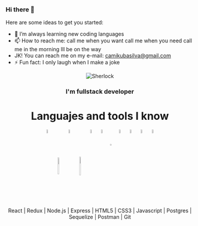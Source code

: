 ### Hi there 👋

Here are some ideas to get you started:

- 🌱 I’m always learning new coding languages 
- 📫 How to reach me: call me when you want call me when you need call me in the morning Ill be on the way
- JK! You can reach me on my e-mail: camikubasilva@gmail.com
- ⚡ Fun fact: I only laugh when I make a joke

</div>
<div align="center">
<img src='https://cdn.discordapp.com/attachments/839222580254605397/839625040001630244/Benedict-Cumberbatch-in-Sherlock-The-Final-Problem.png' alt = 'Sherlock'/>
  </div>
<div align="center"><h3>I'm fullstack developer</h3></div>

<div align="center"><h1>Languajes and tools I know</h1></div>
<p align="center">
  <img width="5%" align="center" src="https://www.vectorlogo.zone/logos/reactjs/reactjs-icon.svg">
  <img width="5%" align="center" height="45" src="https://cdn.worldvectorlogo.com/logos/redux.svg">
  <img width="5%" align="center" src="https://www.vectorlogo.zone/logos/nodejs/nodejs-icon.svg">
  <img width="5%" align="center" height="50px" src="https://github.com/WanCirone/wancirone/blob/main/logos/expressjs.svg">
  <img width="5%" align="center" src="https://www.vectorlogo.zone/logos/w3_html5/w3_html5-icon.svg">
  <img width="5%" align="center" src="https://img1.freepng.es/20180816/ql/kisspng-cascading-style-sheets-logo-clip-art-css3-html-5b7617f6479ca3.8709748315344660382933.jpg">
  <img width="3%" align="center" src="https://github.com/WanCirone/wancirone/blob/main/logos/javascript-1.svg">
  <img width="5%" align="center" src="https://www.vectorlogo.zone/logos/postgresql/postgresql-icon.svg">
  <img width="5%" align="center" src="https://www.vectorlogo.zone/logos/sequelizejs/sequelizejs-icon.svg">
  <img width="5%" align="center" src="https://www.vectorlogo.zone/logos/getpostman/getpostman-icon.svg">
  <img width="5%" align="center" src="https://www.vectorlogo.zone/logos/git-scm/git-scm-icon.svg">
</p>



<p align="center"> React | Redux | Node.js | Express | HTML5 | CSS3 | Javascript | Postgres | Sequelize | Postman | Git </p>
